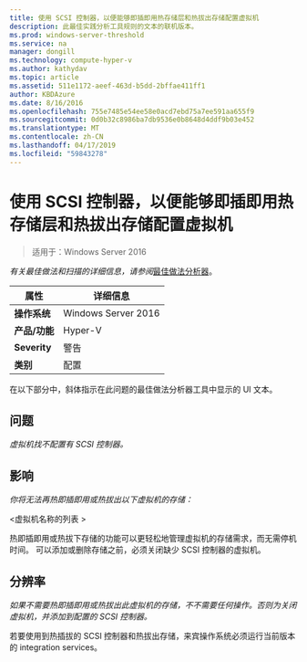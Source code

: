 ```yaml
---
title: 使用 SCSI 控制器，以便能够即插即用热存储层和热拔出存储配置虚拟机
description: 此最佳实践分析工具规则的文本的联机版本。
ms.prod: windows-server-threshold
ms.service: na
manager: dongill
ms.technology: compute-hyper-v
ms.author: kathydav
ms.topic: article
ms.assetid: 511e1172-aeef-463d-b5dd-2bffae411ff1
author: KBDAzure
ms.date: 8/16/2016
ms.openlocfilehash: 755e7485e54ee58e0acd7ebd75a7ee591aa655f9
ms.sourcegitcommit: 0d0b32c8986ba7db9536e0b8648d4ddf9b03e452
ms.translationtype: MT
ms.contentlocale: zh-CN
ms.lasthandoff: 04/17/2019
ms.locfileid: "59843278"
---
```

# <a name="configure-a-virtual-machine-with-a-scsi-controller-to-be-able-to-hot-plug-and-hot-unplug-storage"></a>使用 SCSI 控制器，以便能够即插即用热存储层和热拔出存储配置虚拟机

>适用于：Windows Server 2016


  
*有关最佳做法和扫描的详细信息，请参阅*[最佳做法分析器](https://go.microsoft.com/fwlink/?LinkId=122786)。  
  
|属性|详细信息|  
|-|-|  
|**操作系统**|Windows Server 2016|  
|**产品/功能**|Hyper-V|  
|**Severity**|警告|  
|**类别**|配置|  
  
在以下部分中，斜体指示在此问题的最佳做法分析器工具中显示的 UI 文本。  
  
## <a name="issue"></a>问题  
  
*虚拟机找不配置有 SCSI 控制器。*  
  
## <a name="impact"></a>影响  
  
*你将无法再热即插即用或热拔出以下虚拟机的存储：*  
  
\<虚拟机名称的列表 >  
  
热即插即用或热拔下存储的功能可以更轻松地管理虚拟机的存储需求，而无需停机时间。 可以添加或删除存储之前，必须关闭缺少 SCSI 控制器的虚拟机。  
  
## <a name="resolution"></a>分辨率  
  
*如果不需要热即插即用或热拔出此虚拟机的存储，不不需要任何操作。否则为关闭虚拟机，并添加到配置的 SCSI 控制器。*  
  
若要使用到热插拔的 SCSI 控制器和热拔出存储，来宾操作系统必须运行当前版本的 integration services。  
  


